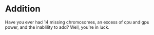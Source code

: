 # Addition
Have you ever had 14 missing chromosomes, an excess of cpu and gpu power, and the inablility to add? Well, you're in luck. 
